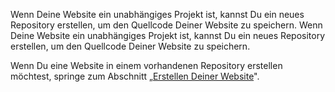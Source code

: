 Wenn Deine Website ein unabhängiges Projekt ist, kannst Du ein neues Repository erstellen, um den Quellcode Deiner Website zu speichern. Wenn Deine Website ein unabhängiges Projekt ist, kannst Du ein neues Repository erstellen, um den Quellcode Deiner Website zu speichern.

Wenn Du eine Website in einem vorhandenen Repository erstellen möchtest, springe zum Abschnitt „[Erstellen Deiner Website](#creating-your-site)".
